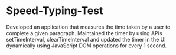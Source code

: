 # Speed-Typing-Test
Developed an application that measures the time taken by a user to complete a given paragraph. Maintained the timer by using APIs setTimeInterval, clearTimeInterval and updated the timer in the UI dynamically using
JavaScript DOM operations for every 1 second.
